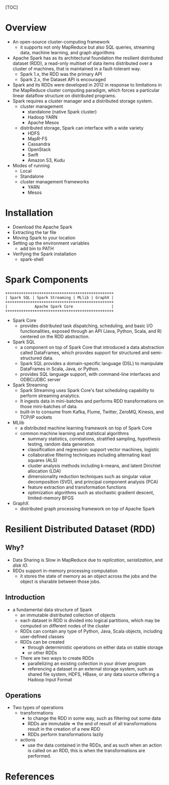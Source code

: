 [TOC]

# Overview

- An open-source cluster-computing framework
    + it supports not only MapReduce but also SQL queries, streaming
      data, machine learning, and graph algorithms
- Apache Spark has as its architectural foundation the resilient
  distributed dataset (RDD), a read-only multiset of data items
  distributed over a cluster of machines, that is maintained in a
  fault-tolerant way.
    + Spark 1.x, the RDD was the primary API
    + Spark 2.x, the Dataset API is encouraged
- Spark and its RDDs were developed in 2012 in response to limitations
  in the MapReduce cluster computing paradigm, which forces a particular
  linear dataflow structure on distributed programs.
- Spark requires a cluster manager and a distributed storage system.
    + cluster management
        * standalone (native Spark cluster)
        * Hadoop YARN
        * Apache Mesos
    + distributed storage, Spark can interface with a wide variety
        * HDFS
        * MapR-FS
        * Cassandra
        * OpenStack
        * Swift
        * Amazon S3, Kudu
- Modes of running
    + Local
    + Standalone
    + cluster management frameworks
        * YARN
        * Mesos

# Installation

- Download the Apache Spark
- Extracting the tar file
- Moving Spark to your location
- Setting up the environment variables
    + add bin to PATH
- Verifying the Spark installation
    + spark-shell

# Spark Components

```
++++++++++++++++++++++++++++++++++++++++++++++++
| Spark SQL | Spark Streaming | MLlib | GraphX |
++++++++++++++++++++++++++++++++++++++++++++++++
|            Apache Spark Core                 |
++++++++++++++++++++++++++++++++++++++++++++++++
```

+ Spark Core
    * provides distributed task dispatching, scheduling, and basic
      I/O functionalities, exposed through an API (Java, Python,
      Scala, and R) centered on the RDD abstraction.
+ Spark SQL
    * a component on top of Spark Core that introduced a data
      abstraction called DataFrames, which provides support for
      structured and semi-structured data.
    * Spark SQL provides a domain-specific language (DSL) to
      manipulate DataFrames in Scala, Java, or Python.
    * provides SQL language support, with command-line interfaces
      and ODBC/JDBC server
+ Spark Streaming
    * Spark Streaming uses Spark Core's fast scheduling capability
      to perform streaming analytics.
    * It ingests data in mini-batches and performs RDD
      transformations on those mini-batches of data.
    * built-in to consume from Kafka, Flume, Twitter, ZeroMQ,
      Kinesis, and TCP/IP sockets
+ MLlib
    * a distributed machine learning framework on top of Spark Core
    * common machine learning and statistical algorithms
        - summary statistics, correlations, stratified sampling,
          hypothesis testing, random data generation
        - classification and regression: support vector machines,
          logistic
        - collaborative filtering techniques including alternating
          least squares (ALS)
        - cluster analysis methods including k-means, and latent
          Dirichlet allocation (LDA)
        - dimensionality reduction techniques such as singular value
          decomposition (SVD), and principal component analysis
          (PCA)
        - feature extraction and transformation functions
        - optimization algorithms such as stochastic gradient
          descent, limited-memory BFGS
+ GraphX
    * distributed graph processing framework on top of Apache Spark

# Resilient Distributed Dataset (RDD)

## Why?

- Data Sharing is Slow in MapReduce due to *replication*,
  *serialization*, and *disk IO*.
- RDDs support in-memory processing computation
    + it stores the state of memory as an object across the jobs and the
      object is sharable between those jobs.

## Introduction

- a fundamental data structure of Spark
    + an immutable distributed collection of objects
    + each dataset in RDD is divided into logical partitions, which may
      be computed on different nodes of the cluster
    + RDDs can contain any type of Python, Java, Scala objects,
      including user-defined classes
    + RDDs can be created
        * through deterministic operations on either data on stable
          storage
        * or other RDDs
    + There are two ways to create RDDs
        * parallelizing an existing collection in your driver program
        * referencing a dataset in an external storage system, such as
          shared file system, HDFS, HBase, or any data source offering a
          Hadoop Input Format

## Operations

+ Two types of operations
    * transformations
        - to change the RDD in some way, such as filtering out some
          data
        - RDDs are immutable => the end of result of all
          transformations result in the creation of a new RDD
        - RDDs perform transformations lazily
    * actions
        - use the data contained in the RDDs, and as such when an
          action is called on an RDD, this is when the
          transformations are performed.


# References

[streaming]: https://www.linkedin.com/pulse/spark-streaming-vs-flink-storm-kafka-streams-samza-choose-prakash
[sql]: https://www.dezyre.com/article/spark-sql-vs-apache-drill-war-of-the-sql-on-hadoop-tools/234
